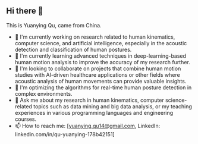 ## Hi there 👋

This is Yuanying Qu, came from China.

- 🔭 I'm currently working on research related to human kinematics, computer science, and artificial intelligence, especially in the acoustic detection and classification of human postures.
- 🌱 I'm currently learning advanced techniques in deep-learning-based human motion analysis to improve the accuracy of my research further.
- 👯 I'm looking to collaborate on projects that combine human motion studies with AI-driven healthcare applications or other fields where acoustic analysis of human movements can provide valuable insights.
- 🤔 I'm optimizing the algorithms for real-time human posture detection in complex environments.
- 💬 Ask me about my research in human kinematics, computer science-related topics such as data mining and big data analysis, or my teaching experiences in various programming languages and engineering courses.
- 📫 How to reach me: [yuanying.qu14@gmail.com, LinkedIn: linkedin.com/in/qu-yuanying-178b42151]


<!--
**yuanying0717717/yuanying0717717** is a ✨ _special_ ✨ repository because its `README.md` (this file) appears on your GitHub profile.

Here are some ideas to get you started:

- 🔭 I’m currently working on ...
- 🌱 I’m currently learning ...
- 👯 I’m looking to collaborate on ...
- 🤔 I’m looking for help with ...
- 💬 Ask me about ...
- 📫 How to reach me: ...
- 😄 Pronouns: ...
- ⚡ Fun fact: ...
-->
